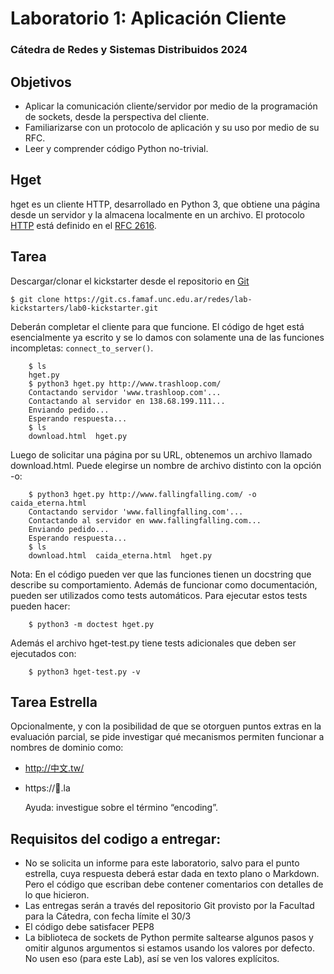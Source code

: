 # Laboratorio 1: Aplicación Cliente
### Cátedra de Redes y Sistemas Distribuidos 2024


## Objetivos
- Aplicar la comunicación cliente/servidor por medio de la programación de sockets, desde la perspectiva del cliente.
- Familiarizarse con un protocolo de aplicación y su uso por medio de su RFC.
- Leer y comprender código Python no-trivial.


## Hget

hget es un cliente HTTP, desarrollado en Python 3, que obtiene una página desde un servidor y la almacena localmente en un archivo. El protocolo [HTTP](https://en.wikipedia.org/wiki/Hypertext_Transfer_Protocol) está definido en el [RFC 2616](https://tools.ietf.org/html/rfc2616).


## Tarea

Descargar/clonar el kickstarter desde el repositorio en [Git](https://git.cs.famaf.unc.edu.ar/redes/lab-kickstarters/lab0-kickstarter)
```
$ git clone https://git.cs.famaf.unc.edu.ar/redes/lab-kickstarters/lab0-kickstarter.git
```
Deberán completar el cliente para que funcione. El código de hget está esencialmente ya escrito y se lo damos con solamente una de las funciones incompletas: ```connect_to_server()```.

```
    $ ls
    hget.py
    $ python3 hget.py http://www.trashloop.com/
    Contactando servidor 'www.trashloop.com'...
    Contactando al servidor en 138.68.199.111...
    Enviando pedido...
    Esperando respuesta...
    $ ls
    download.html  hget.py
```
Luego de solicitar una página por su URL, obtenemos un archivo llamado download.html. Puede elegirse un nombre de archivo distinto con la opción -o:

```
    $ python3 hget.py http://www.fallingfalling.com/ -o caida_eterna.html
    Contactando servidor 'www.fallingfalling.com'...
    Contactando al servidor en www.fallingfalling.com...
    Enviando pedido...
    Esperando respuesta...
    $ ls
    download.html  caida_eterna.html  hget.py
```

Nota: En el código pueden ver que las funciones tienen un docstring que describe su comportamiento. Además de funcionar como documentación, pueden ser utilizados como tests automáticos. Para ejecutar estos tests pueden hacer: 
```
    $ python3 -m doctest hget.py  
```
Además el archivo hget-test.py tiene tests adicionales que deben ser ejecutados con:
```
    $ python3 hget-test.py -v
```

## Tarea Estrella

Opcionalmente, y con la posibilidad de que se otorguen puntos extras en la evaluación parcial, se pide investigar qué mecanismos permiten funcionar a nombres de dominio como:
- http://中文.tw/
- https://💩.la

    Ayuda: investigue sobre el término “encoding”.

## Requisitos del codigo a entregar:
- No se solicita un informe para este laboratorio, salvo para el punto estrella, cuya respuesta deberá estar dada en texto plano o Markdown. Pero el código que escriban debe contener comentarios con detalles de lo que hicieron. 
- Las entregas serán a través del repositorio Git provisto por la Facultad para la Cátedra, con fecha límite el 30/3
- El código debe satisfacer PEP8
- La biblioteca de sockets de Python permite saltearse algunos pasos y omitir algunos argumentos si estamos usando los valores por defecto. No usen eso (para este Lab), así se ven los valores explícitos.
